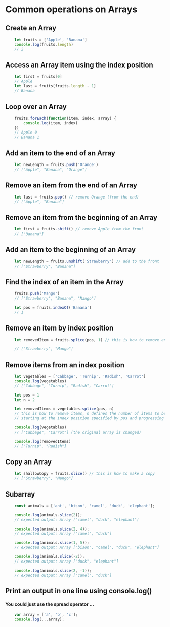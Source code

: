 # Common operations on Arrays


## Create an Array
```js
    let fruits = ['Apple', 'Banana']
    console.log(fruits.length)
    // 2
```
## Access an Array item using the index position
```js
    let first = fruits[0]
    // Apple
    let last = fruits[fruits.length - 1]
    // Banana
```
## Loop over an Array
```js
    fruits.forEach(function(item, index, array) {
        console.log(item, index)
    })
    // Apple 0
    // Banana 1
```
## Add an item to the end of an Array
```js
    let newLength = fruits.push('Orange')
    // ["Apple", "Banana", "Orange"]
```
## Remove an item from the end of an Array
```js
    let last = fruits.pop() // remove Orange (from the end)
    // ["Apple", "Banana"]
```
## Remove an item from the beginning of an Array
```js
    let first = fruits.shift() // remove Apple from the front
    // ["Banana"]
```
## Add an item to the beginning of an Array
```js
    let newLength = fruits.unshift('Strawberry') // add to the front
    // ["Strawberry", "Banana"]
```
## Find the index of an item in the Array
```js
    fruits.push('Mango')
    // ["Strawberry", "Banana", "Mango"]

    let pos = fruits.indexOf('Banana')
    // 1
```
## Remove an item by index position
```js
    let removedItem = fruits.splice(pos, 1) // this is how to remove an item

    // ["Strawberry", "Mango"]
```
## Remove items from an index position
```js
    let vegetables = ['Cabbage', 'Turnip', 'Radish', 'Carrot']
    console.log(vegetables)
    // ["Cabbage", "Turnip", "Radish", "Carrot"]

    let pos = 1
    let n = 2

    let removedItems = vegetables.splice(pos, n)
    // this is how to remove items, n defines the number of items to be removed,
    // starting at the index position specified by pos and progressing toward the end of array.

    console.log(vegetables)
    // ["Cabbage", "Carrot"] (the original array is changed)

    console.log(removedItems)
    // ["Turnip", "Radish"]
```
## Copy an Array
```js
    let shallowCopy = fruits.slice() // this is how to make a copy
    // ["Strawberry", "Mango"]
```
## Subarray
```js
    const animals = ['ant', 'bison', 'camel', 'duck', 'elephant'];

    console.log(animals.slice(2));
    // expected output: Array ["camel", "duck", "elephant"]

    console.log(animals.slice(2, 4));
    // expected output: Array ["camel", "duck"]

    console.log(animals.slice(1, 5));
    // expected output: Array ["bison", "camel", "duck", "elephant"]

    console.log(animals.slice(-2));
    // expected output: Array ["duck", "elephant"]

    console.log(animals.slice(2, -1));
    // expected output: Array ["camel", "duck"]

```
## Print an output in one line using console.log()


#### You could just use the spread operator ...

```js
    var array = ['a', 'b', 'c'];
    console.log(...array);
```
